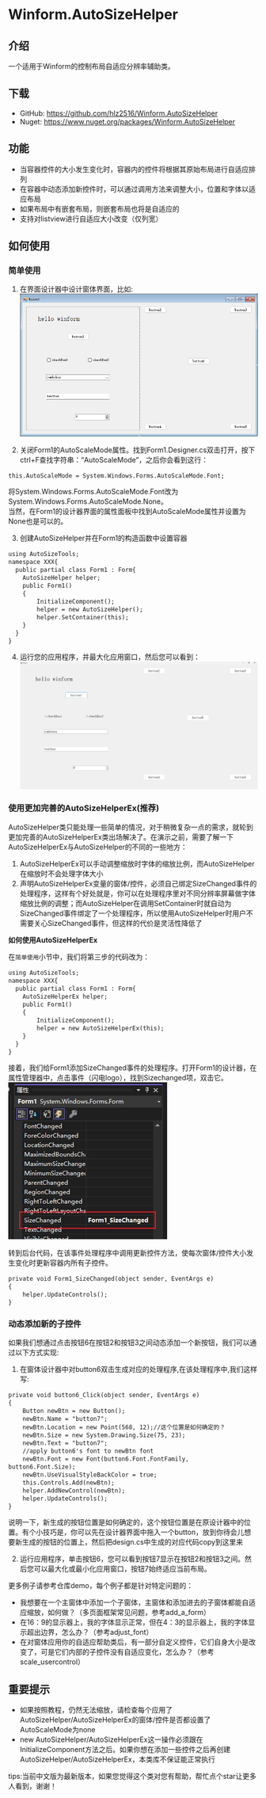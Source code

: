 # Winform.AutoSizeHelper

## 介绍
一个适用于Winform的控制布局自适应分辨率辅助类。  

## 下载
- GitHub: https://github.com/hlz2516/Winform.AutoSizeHelper 
- Nuget:  https://www.nuget.org/packages/Winform.AutoSizeHelper   

## 功能
- 当容器控件的大小发生变化时，容器内的控件将根据其原始布局进行自适应排列
- 在容器中动态添加新控件时，可以通过调用方法来调整大小，位置和字体以适应布局
- 如果布局中有嵌套布局，则嵌套布局也将是自适应的
- 支持对listview进行自适应大小改变（仅列宽）

## 如何使用

### 简单使用

1. 在界面设计器中设计窗体界面，比如:  
![step1](./pictures/step1.png)

2. 关闭Form1的AutoScaleMode属性。找到Form1.Designer.cs双击打开，按下ctrl+F查找字符串：“AutoScaleMode”，之后你会看到这行：
```
this.AutoScaleMode = System.Windows.Forms.AutoScaleMode.Font;
```
将System.Windows.Forms.AutoScaleMode.Font改为System.Windows.Forms.AutoScaleMode.None。  
当然，在Form1的设计器界面的属性面板中找到AutoScaleMode属性并设置为None也是可以的。

3. 创建AutoSizeHelper并在Form1的构造函数中设置容器

```
using AutoSizeTools;
namespace XXX{
  public partial class Form1 : Form{
    AutoSizeHelper helper;
    public Form1()
    {
        InitializeComponent();
        helper = new AutoSizeHelper();
        helper.SetContainer(this);
    }
  }
}
```

4. 运行您的应用程序，并最大化应用窗口，然后您可以看到：
![step3](./pictures/step3.png)


### 使用更加完善的AutoSizeHelperEx(推荐)

AutoSizeHelper类只能处理一些简单的情况，对于稍微复杂一点的需求，就轮到更加完善的AutoSizeHelperEx类出场解决了。在演示之前，需要了解一下AutoSizeHelperEx与AutoSizeHelper的不同的一些地方：  
1. AutoSizeHelperEx可以手动调整缩放时字体的缩放比例，而AutoSizeHelper在缩放时不会处理字体大小
2. 声明AutoSizeHelperEx变量的窗体/控件，必须自己绑定SizeChanged事件的处理程序，这样有个好处就是，你可以在处理程序里对不同分辨率屏幕做字体缩放比例的调整；而AutoSizeHelper在调用SetContainer时就自动为SizeChanged事件绑定了一个处理程序，所以使用AutoSizeHelper时用户不需要关心SizeChanged事件，但这样的代价是灵活性降低了

**如何使用AutoSizeHelperEx**

在`简单使用`小节中，我们将第三步的代码改为：
```
using AutoSizeTools;
namespace XXX{
  public partial class Form1 : Form{
    AutoSizeHelperEx helper;
    public Form1()
    {
        InitializeComponent();
        helper = new AutoSizeHelperEx(this);
    }
  }
}
```
接着，我们给Form1添加SizeChanged事件的处理程序。打开Form1的设计器，在属性管理器中，点击事件（闪电logo），找到Sizechanged项，双击它。
![sizechanged](./pictures/sizechanged.jpg)

转到后台代码，在该事件处理程序中调用更新控件方法，使每次窗体/控件大小发生变化时更新容器内所有子控件。  
```
private void Form1_SizeChanged(object sender, EventArgs e)
{
    helper.UpdateControls();
}
```

### 动态添加新的子控件

如果我们想通过点击按钮6在按钮2和按钮3之间动态添加一个新按钮，我们可以通过以下方式实现:  
1. 在窗体设计器中对button6双击生成对应的处理程序,在该处理程序中,我们这样写:
```
private void button6_Click(object sender, EventArgs e)
{
    Button newBtn = new Button();
    newBtn.Name = "button7";
    newBtn.Location = new Point(568, 12);//这个位置是如何确定的？
    newBtn.Size = new System.Drawing.Size(75, 23);
    newBtn.Text = "button7";
    //apply button6's font to newBtn font
    newBtn.Font = new Font(button6.Font.FontFamily, button6.Font.Size);
    newBtn.UseVisualStyleBackColor = true;
    this.Controls.Add(newBtn);
    helper.AddNewControl(newBtn);
    helper.UpdateControls();
}
```
说明一下，新生成的按钮位置是如何确定的，这个按钮位置是在原设计器中的位置。有个小技巧是，你可以先在设计器界面中拖入一个button，放到你待会儿想要新生成的按钮的位置上，然后把design.cs中生成的对应代码copy到这里来

2. 运行应用程序，单击按钮6，您可以看到按钮7显示在按钮2和按钮3之间。然后您可以最大化或最小化应用窗口，按钮7始终适应当前布局。

更多例子请参考仓库demo，每个例子都是针对特定问题的：
- 我想要在一个主窗体中添加一个子窗体，主窗体和添加进去的子窗体都能自适应缩放，如何做？（多页面框架常见问题，参考add_a_form）
- 在16：9的显示器上，我的字体显示正常，但在4：3的显示器上，我的字体显示超出边界，怎么办？（参考adjust_font）
- 在对窗体应用你的自适应帮助类后，有一部分自定义控件，它们自身大小是改变了，可是它们内部的子控件没有自适应变化，怎么办？（参考scale_usercontrol）

## 重要提示
- 如果按照教程，仍然无法缩放，请检查每个应用了AutoSizeHelper/AutoSizeHelperEx的窗体/控件是否都设置了AutoScaleMode为none
- new AutoSizeHelper/AutoSizeHelperEx这一操作必须跟在InitializeComponent方法之后。如果你想在添加一些控件之后再创建AutoSizeHelper/AutoSizeHelperEx，本类库不保证能正常执行

tips:当前中文版为最新版本，如果您觉得这个类对您有帮助，帮忙点个star让更多人看到，谢谢！